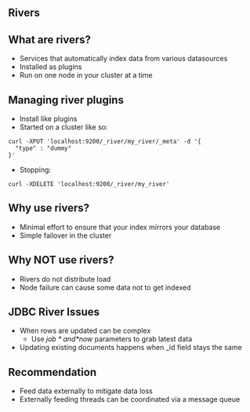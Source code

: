 ## Rivers 


## What are rivers? 

* Services that automatically index data from various datasources
* Installed as plugins
* Run on one node in your cluster at a time


## Managing river plugins 

* Install like plugins
* Started on a cluster like so:

```
curl -XPUT 'localhost:9200/_river/my_river/_meta' -d '{
  "type" : "dummy"
}'
```
* Stopping:

```
curl -XDELETE 'localhost:9200/_river/my_river'
```


## Why use rivers? 

* Minimal effort to ensure that your index mirrors your database
* Simple failover in the cluster


## Why NOT use rivers? 

* Rivers do not distribute load
* Node failure can cause some data not to get indexed


## JDBC River Issues

* When rows are updated can be complex
   * Use *$job* and *$now* parameters to grab latest data
* Updating existing documents happens when _id field stays the same


## Recommendation

* Feed data externally to mitigate data loss
* Externally feeding threads can be coordinated via a message queue